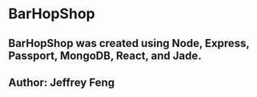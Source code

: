 # BarHopShop
## BarHopShop was created using Node, Express, Passport, MongoDB, React, and Jade. 
## Author: Jeffrey Feng